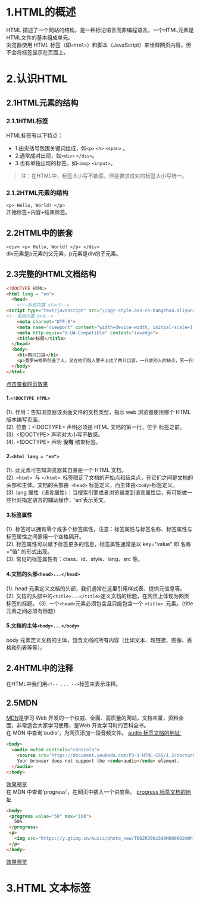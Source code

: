 # 1.HTML的概述
  HTML 描述了一个网站的结构，是一种标记语言而非编程语言。一个HTML元素是HTML文件的基本组成单元。  
  浏览器使用 HTML 标签（即`<html>`）和脚本（JavaScript）来诠释网页内容，但不会将标签显示在页面上。
# 2.认识HTML
## 2.1HTML元素的结构
### 2.1.1HTML标签
HTML标签有以下特点：
* 1.由尖括号包围关键词组成，如`<p>` `<h>` `<span>` 。  
* 2.通常成对出现，如`<div>` `</div>`。
* 3.也有单独出现的标签，如`<img>` `<input>`。  
>注：在HTML中，标签大小写不敏感，但是要求成对的标签大小写统一。  
### 2.1.2HTML元素的结构
`<p> Hello, World! </p> `  
开始标签+内容+结束标签。  
## 2.2HTML中的嵌套
`<div> <p> Hello, World! </p> </div>`  
div元素是p元素的父元素，p元素是div的子元素。  
## 2.3完整的HTML文档结构
```html
<!DOCTYPE HTML>
<html lang = "en">
  <head>
    <!--系统内置 start-->
<script type="text/javascript" src="//qgt-style.oss-cn-hangzhou.aliyuncs.com/commonJSCSS/console.js"></script>
<!--系统内置 end-->
    <meta charset="UTF-8">
    <meta name="viewport" content="width=device-width, initial-scale=1.0">
    <meta http-equiv="X-UA-Compatible" content="ie=edge">
    <title>标题</title>
  </head>
  <body>
    <h1>两只口袋</h1>
    <p>普罗米修斯创造了人，又在他们每人脖子上挂了两只口袋，一只装别人的缺点，另一只装自我的。他把那只装别人缺点的口袋挂在胸前，另一只则挂在背后。因此人们总是能够很快地看见别人的缺点，而自我的却总看不见。<strong>这故事说明人们往往喜欢挑剔别人的缺点，却无视自身的缺点。</strong></p>
  </body>
</html>
```
[点击查看网页效果](https://ham.youkeda.com/workspaces/5dc566fb0f101ed7c2333ead/5eabd9eeda3d645484759f95/index.html?time=1611840572465)
#### 1.`<!DOCTYPE HTML>`
(1). 作用：告知浏览器该页面文件的文档类型，指示 web 浏览器使用哪个 HTML 版本编写页面。  
(2). 位置：<!DOCTYPE> 声明必须是 HTML 文档的第一行，位于 <html> 标签之前。  
(3). <!DOCTYPE> 声明对大小写不敏感。  
(4). <!DOCTYPE> 声明 **没有** 结束标签。
#### 2.`<html lang = "en">` 
(1). 此元素可告知浏览器其自身是一个 HTML 文档。  
(2). `<html> `与 `</html> `标签限定了文档的开始点和结束点，在它们之间是文档的头部和主体。文档的头部由` <head>` 标签定义，而主体由` <body> `标签定义。  
(3). lang 属性（语言属性）：当搜索引擎或者浏览器拿到语言属性后，有可能做一些针对指定语言的辅助操作，‘en’表示英文。  
#### 3.标签属性
(1). 标签可以拥有零个或多个标签属性，注意：标签属性与标签名称、标签属性与标签属性之间需用一个空格隔开。  
  (2). 标签属性可以赋予标签更多的信息，标签属性通常是以 key="value" 即 名称="值" 的形式出现。   
  (3). 常见的标签属性有：class、id、style、lang、src 等。
#### 4.文档的头部`<head>...</head>`
  (1). head 元素定义文档的头部，我们通常在这里引用样式表、提供元信息等。  
  (2). 文档的头部中的`<title>...</title>`定义文档的标题，在网页上体现为网页标签的标题。
  (3). 一个` <head> `元素必须包含且只能包含一个 `<title> `元素。（title元素之间必须有标题）  
#### 5.文档的主体`<body>...</body>`
  body 元素定义文档的主体，包含文档的所有内容（比如文本、超链接、图像、表格和列表等等）。
## 2.4HTML中的注释
  在HTML中我们用`<!-- ... -->`标签来表示注释。
## 2.5MDN
  [MDN](https://developer.mozilla.org/zh-CN/docs/Web/HTML)是学习 Web 开发的一个权威、全面、高质量的网站，文档丰富，资料全面，非常适合大家学习使用，是Web 开发学习时的百科全书。   
  在 MDN 中查询'audio'，为网页添加一段音频文件。 [audio 标签文档的地址`](https://developer.mozilla.org/zh-CN/docs/Web/HTML/Element/audio)
  ```html
  <body>
    <audio muted controls="controls">
      <source src="https://document.youkeda.com/P3-1-HTML-CSS/1.2/nocturne.mp3" autoplay>
      Your browser does not support the <code>audio</code> element.
    </audio>
  </body>
  ```
  [效果预览](https://ham.youkeda.com/workspaces/5dc566fb0f101ed7c2333ead/5eb2a2a529fdc7737671a7b1/index.html?time=1611843293648)     
在 MDN 中查询'progress'，在网页中插入一个进度条。 [progress 标签文档的地址](https://developer.mozilla.org/zh-CN/docs/Web/HTML/Element/progress)  
  ```html
  <body>
   <progress value="50" max="100">
     50%
   </progress> 
   <p>
     <img src="https://y.gtimg.cn/music/photo_new/T002R300x300M000002mWhlf2aBPQ7_1.jpg?max_age=2592000" \>
   </p>
  </body>
  ```
  [效果预览](https://ham.youkeda.com/workspaces/5dc566fb0f101ed7c2333ead/5eb2a2a529fdc7737671a7b1/index.html?time=1611843494911)  
 # 3.HTML 文本标签
  
